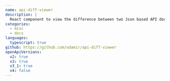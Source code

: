 ```yaml
---
name: api-diff-viewer
description: |
  React component to view the difference between two Json based API documents. Supported specifications: JsonSchema, OpenAPI 3.x, AsyncAPI 2.x.
categories:
  - misc
  - docs
languages:
  typescript: true
github: https://github.com/udamir/api-diff-viewer
openApiVersions:
  v2: true
  v3: true
  v3_1: true
  v4: false
---
```

